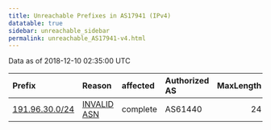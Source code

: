 ```yaml
---
title: Unreachable Prefixes in AS17941 (IPv4)
datatable: true
sidebar: unreachable_sidebar
permalink: unreachable_AS17941-v4.html
---
```


Data as of 2018-12-10 02:35:00 UTC


<div class="datatable-begin"></div>

| Prefix                                                 | Reason                                                                                                | affected   | Authorized AS   |   MaxLength | Anchor                                         |   unreachable /24s |
|:-------------------------------------------------------|:------------------------------------------------------------------------------------------------------|:-----------|:----------------|------------:|:-----------------------------------------------|-------------------:|
| [191.96.30.0/24](https://stat.ripe.net/191.96.30.0/24) | [INVALID ASN](https://rpki-validator.ripe.net/announcement-preview?asn=AS17941&prefix=191.96.30.0/24) | complete   | AS61440         |          24 | [LACNIC](unreachable_LACNIC_RPKI_Root-v4.html) |                  1 |

<div class="datatable-end"></div>